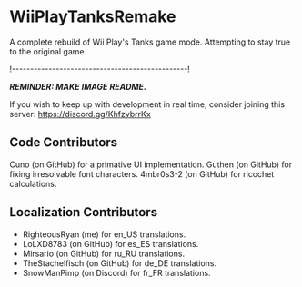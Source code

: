 # WiiPlayTanksRemake
A complete rebuild of Wii Play's Tanks game mode. Attempting to stay true to the original game.

!------------------------------------------------!

***REMINDER: MAKE IMAGE README.***

If you wish to keep up with development in real time, consider joining this server: https://discord.gg/KhfzvbrrKx

## Code Contributors

Cuno (on GitHub) for a primative UI implementation.
Guthen (on GitHub) for fixing irresolvable font characters.
4mbr0s3-2 (on GitHub) for ricochet calculations.

## Localization Contributors

- RighteousRyan (me) for en_US translations.
- LoLXD8783 (on GitHub) for es_ES translations.
- Mirsario (on GitHub) for ru_RU translations.
- TheStachelfisch (on GitHub) for de_DE translations.
- SnowManPimp (on Discord) for fr_FR translations.
